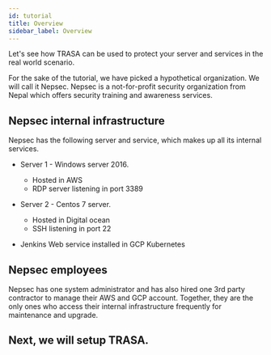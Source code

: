 ```yaml
---
id: tutorial
title: Overview
sidebar_label: Overview
---
```

Let's see how TRASA can be used to protect your server and services in the real world scenario.

For the sake of the tutorial, we have picked a hypothetical organization. We will call it Nepsec.
Nepsec is a not-for-profit security organization from Nepal which offers security training and awareness services.

## Nepsec internal infrastructure

Nepsec has the following server and service, which makes up all its internal services.

+ Server 1 - Windows server 2016.
  + Hosted in AWS
  + RDP server listening in port 3389
  
+ Server 2 - Centos 7 server.
  + Hosted in Digital ocean
  + SSH listening in port 22

+ Jenkins Web service installed in GCP Kubernetes


## Nepsec employees

Nepsec has one system administrator and has also hired one 3rd party contractor to manage their AWS and GCP account.
Together, they are the only ones who access their internal infrastructure frequently for maintenance and upgrade.


## Next, we will setup TRASA. 
